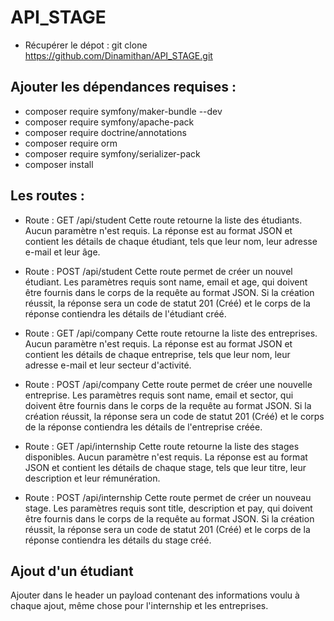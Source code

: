 # API_STAGE

* Récupérer le dépot : git clone https://github.com/Dinamithan/API_STAGE.git

## Ajouter les dépendances requises :

* composer require symfony/maker-bundle --dev
* composer require symfony/apache-pack
* composer require doctrine/annotations
* composer require orm
* composer require symfony/serializer-pack
* composer install


## Les routes : 

* Route : GET /api/student
Cette route retourne la liste des étudiants. Aucun paramètre n'est requis. La réponse est au format JSON et contient les détails de chaque étudiant, tels que leur nom, leur adresse e-mail et leur âge.

* Route : POST /api/student
Cette route permet de créer un nouvel étudiant. Les paramètres requis sont name, email et age, qui doivent être fournis dans le corps de la requête au format JSON. Si la création réussit, la réponse sera un code de statut 201 (Créé) et le corps de la réponse contiendra les détails de l'étudiant créé.

* Route : GET /api/company
Cette route retourne la liste des entreprises. Aucun paramètre n'est requis. La réponse est au format JSON et contient les détails de chaque entreprise, tels que leur nom, leur adresse e-mail et leur secteur d'activité.

* Route : POST /api/company
Cette route permet de créer une nouvelle entreprise. Les paramètres requis sont name, email et sector, qui doivent être fournis dans le corps de la requête au format JSON. Si la création réussit, la réponse sera un code de statut 201 (Créé) et le corps de la réponse contiendra les détails de l'entreprise créée.

* Route : GET /api/internship
Cette route retourne la liste des stages disponibles. Aucun paramètre n'est requis. La réponse est au format JSON et contient les détails de chaque stage, tels que leur titre, leur description et leur rémunération.

* Route : POST /api/internship
Cette route permet de créer un nouveau stage. Les paramètres requis sont title, description et pay, qui doivent être fournis dans le corps de la requête au format JSON. Si la création réussit, la réponse sera un code de statut 201 (Créé) et le corps de la réponse contiendra les détails du stage créé.


## Ajout d'un étudiant

Ajouter dans le header un payload contenant des informations voulu à chaque ajout, même chose pour l'internship et les entreprises.